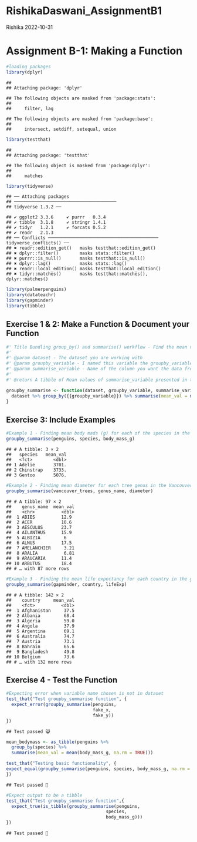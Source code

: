 RishikaDaswani_AssignmentB1
================
Rishika
2022-10-31

# Assignment B-1: Making a Function

``` r
#loading packages 
library(dplyr)
```

    ## 
    ## Attaching package: 'dplyr'

    ## The following objects are masked from 'package:stats':
    ## 
    ##     filter, lag

    ## The following objects are masked from 'package:base':
    ## 
    ##     intersect, setdiff, setequal, union

``` r
library(testthat)
```

    ## 
    ## Attaching package: 'testthat'

    ## The following object is masked from 'package:dplyr':
    ## 
    ##     matches

``` r
library(tidyverse)
```

    ## ── Attaching packages
    ## ───────────────────────────────────────
    ## tidyverse 1.3.2 ──

    ## ✔ ggplot2 3.3.6     ✔ purrr   0.3.4
    ## ✔ tibble  3.1.8     ✔ stringr 1.4.1
    ## ✔ tidyr   1.2.1     ✔ forcats 0.5.2
    ## ✔ readr   2.1.3     
    ## ── Conflicts ────────────────────────────────────────── tidyverse_conflicts() ──
    ## ✖ readr::edition_get()   masks testthat::edition_get()
    ## ✖ dplyr::filter()        masks stats::filter()
    ## ✖ purrr::is_null()       masks testthat::is_null()
    ## ✖ dplyr::lag()           masks stats::lag()
    ## ✖ readr::local_edition() masks testthat::local_edition()
    ## ✖ tidyr::matches()       masks testthat::matches(), dplyr::matches()

``` r
library(palmerpenguins)
library(datateachr)
library(gapminder)
library(tibble)
```

## Exercise 1 & 2: Make a Function & Document your Function

``` r
#' Title Bundling group_by() and summarise() workflow - Find the mean values for the grouped by variable.  
#' 
#' @param dataset - The dataset you are working with 
#' @param groupby_variable - I named this variable the groupby_variable as it is the name of the column you wish to group your data by. 
#' @param summarise_variable - Name of the column you want the data from, hence summarise_variable. 
#'
#' @return A tibble of Mean values of summarise_variable presented in the manner you grouped your data by

groupby_summarise <- function(dataset, groupby_variable, summarise_variable, na.rm) {
  dataset %>% group_by({{groupby_variable}}) %>% summarise(mean_val = mean({{summarise_variable}}, na.rm = TRUE))
}
```

## Exercise 3: Include Examples

``` r
#Example 1 - Finding mean body mads (g) for each of the species in the penguins dataset 
groupby_summarise(penguins, species, body_mass_g)
```

    ## # A tibble: 3 × 2
    ##   species   mean_val
    ##   <fct>        <dbl>
    ## 1 Adelie       3701.
    ## 2 Chinstrap    3733.
    ## 3 Gentoo       5076.

``` r
#Example 2 - Finding mean diameter for each tree genus in the Vancouver trees dataset 
groupby_summarise(vancouver_trees, genus_name, diameter)
```

    ## # A tibble: 97 × 2
    ##    genus_name  mean_val
    ##    <chr>          <dbl>
    ##  1 ABIES          12.9 
    ##  2 ACER           10.6 
    ##  3 AESCULUS       23.7 
    ##  4 AILANTHUS      15.9 
    ##  5 ALBIZIA         6   
    ##  6 ALNUS          17.5 
    ##  7 AMELANCHIER     3.21
    ##  8 ARALIA          6.81
    ##  9 ARAUCARIA      11.4 
    ## 10 ARBUTUS        18.4 
    ## # … with 87 more rows

``` r
#Example 3 - Finding the mean life expectancy for each country in the gapminder dataset 
groupby_summarise(gapminder, country, lifeExp)
```

    ## # A tibble: 142 × 2
    ##    country     mean_val
    ##    <fct>          <dbl>
    ##  1 Afghanistan     37.5
    ##  2 Albania         68.4
    ##  3 Algeria         59.0
    ##  4 Angola          37.9
    ##  5 Argentina       69.1
    ##  6 Australia       74.7
    ##  7 Austria         73.1
    ##  8 Bahrain         65.6
    ##  9 Bangladesh      49.8
    ## 10 Belgium         73.6
    ## # … with 132 more rows

## Exercise 4 - Test the Function

``` r
#Expecting error when variable name chosen is not in dataset
test_that("Test groupby_summarise function", {
  expect_error(groupby_summarise(penguins, 
                                 fake_x,
                                 fake_y))
})
```

    ## Test passed 😸

``` r
mean_bodymass <- as_tibble(penguins %>%
  group_by(species) %>%
  summarise(mean_val = mean(body_mass_g, na.rm = TRUE)))

test_that("Testing basic functionality", {
expect_equal(groupby_summarise(penguins, species, body_mass_g, na.rm = TRUE), mean_bodymass)
})
```

    ## Test passed 🥳

``` r
#Expect output to be a tibble 
test_that("Test groupby_summarise function",{
  expect_true(is_tibble(groupby_summarise(penguins, 
                                      species,
                                      body_mass_g)))
})
```

    ## Test passed 🌈
